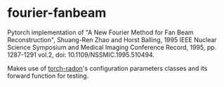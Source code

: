 # fourier-fanbeam
Pytorch implementation of "A New Fourier Method for Fan Beam Reconstruction",
Shuang-Ren Zhao and Horst Balling, 1995 IEEE Nuclear Science Symposium and
Medical Imaging Conference Record, 1995, pp. 1287-1291 vol.2,
doi: 10.1109/NSSMIC.1995.510494.

Makes use of [torch-radon](https://github.com/matteo-ronchetti/torch-radon)'s
configuration parameters classes and its forward function for testing.
